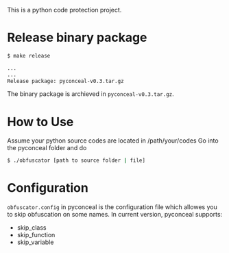 This is a python code protection project.

Release binary package
======================

```bash
$ make release

...
...
Release package: pyconceal-v0.3.tar.gz
```

The binary package is archieved in `pyconceal-v0.3.tar.gz`.

How to Use
==========

Assume your python source codes are located in /path/your/codes
Go into the pyconceal folder and do

```bash
$ ./obfuscator [path to source folder | file]
```

Configuration
=============

`obfuscator.config` in pyconceal is the configuration file which allowes you to
skip obfuscation on some names. In current version, pyconceal supports:

  - skip_class
  - skip_function
  - skip_variable
